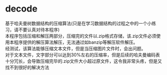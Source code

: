 # decode
基于哈夫曼树数据结构的压缩算法(只是在学习数据结构的过程之中的一个小练习，请不要认真对待本程序)<br/>
本程序包括压缩和解压两部分，压缩完的文件以.zip格式存储，该.zip文件必须使用本程序提供的解压算法解压，无法通过如banzip等解压软件解压。<br/>
经测试，该算法能够压缩文本文件，但是当压缩图片文件时，会出问题。<br/>
对于文本文件，文字部分可以达到30%左右的压缩率，但是后续的哈夫曼编码表十分冗长，会导致压缩完毕的.zip文件大小超过原文件，这令我非常头疼，但是又找不到很好的解决方法<br/>
